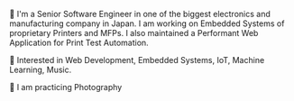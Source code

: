 👋 I'm a Senior Software Engineer in one of the biggest electronics and manufacturing company in Japan. I am working on Embedded Systems of proprietary Printers and MFPs.
I also maintained a Performant Web Application for Print Test Automation.

👀 Interested in Web Development, Embedded Systems, IoT, Machine Learning, Music.

🌱 I am practicing Photography

